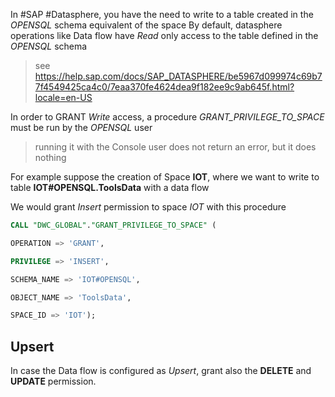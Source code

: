 

In #SAP #Datasphere, you have the need to write to a table created in the *OPENSQL* schema equivalent of the space
By default, datasphere operations like Data flow have *Read* only access to the table defined in the *OPENSQL* schema

> see https://help.sap.com/docs/SAP_DATASPHERE/be5967d099974c69b77f4549425ca4c0/7eaa370fe4624dea9f182ee9c9ab645f.html?locale=en-US


In order to GRANT *Write* access, a procedure *GRANT_PRIVILEGE_TO_SPACE* must be run by the *OPENSQL*  user

> running it with the Console user does not return an error, but it does nothing

For example suppose the creation of Space **IOT**, where we want to write to table **IOT#OPENSQL.ToolsData** with a data flow

We would grant *Insert* permission to space *IOT* with this procedure 

```sql
CALL "DWC_GLOBAL"."GRANT_PRIVILEGE_TO_SPACE" (

OPERATION => 'GRANT',

PRIVILEGE => 'INSERT',

SCHEMA_NAME => 'IOT#OPENSQL',

OBJECT_NAME => 'ToolsData',

SPACE_ID => 'IOT');
```

## Upsert

In case the Data flow is configured as *Upsert*, grant also the **DELETE** and **UPDATE** permission.